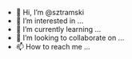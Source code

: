 - 👋 Hi, I’m @sztramski
- 👀 I’m interested in ...
- 🌱 I’m currently learning ...
- 💞️ I’m looking to collaborate on ...
- 📫 How to reach me ...

<!---
sztramski/sztramski is a ✨ special ✨ repository because its `README.md` (this file) appears on your GitHub profile.
You can click the Preview link to take a look at your changes.
--->
